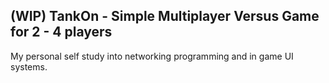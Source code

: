 ## (WIP) TankOn - Simple Multiplayer Versus Game for 2 - 4 players

My personal self study into networking programming and in game UI systems.
